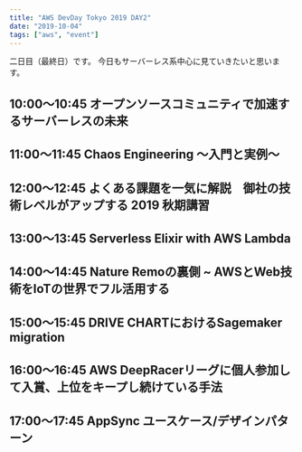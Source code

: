 ```yaml
---
title: "AWS DevDay Tokyo 2019 DAY2"
date: "2019-10-04"
tags: ["aws", "event"]
---
```


二日目（最終日）です。
今日もサーバーレス系中心に見ていきたいと思います。

## 10:00〜10:45 オープンソースコミュニティで加速するサーバーレスの未来


## 11:00〜11:45 Chaos Engineering ～入門と実例～


## 12:00〜12:45 よくある課題を一気に解説　御社の技術レベルがアップする 2019 秋期講習


## 13:00〜13:45 Serverless Elixir with AWS Lambda


## 14:00〜14:45 Nature Remoの裏側 ~ AWSとWeb技術をIoTの世界でフル活用する


## 15:00〜15:45 DRIVE CHARTにおけるSagemaker migration


## 16:00〜16:45 AWS DeepRacerリーグに個人参加して入賞、上位をキープし続けている手法


## 17:00〜17:45 AppSync ユースケース/デザインパターン

